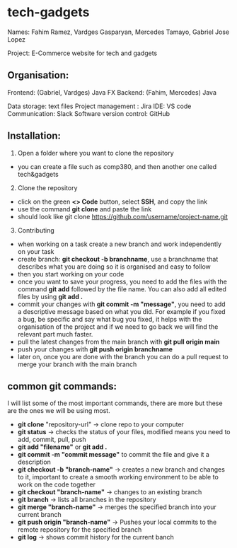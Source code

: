 # tech-gadgets

Names: Fahim Ramez, Vardges Gasparyan, Mercedes Tamayo, Gabriel Jose Lopez

Project: E-Commerce website for tech and gadgets

## Organisation:
Frontend: (Gabriel, Vardges) Java FX
Backend: (Fahim, Mercedes) Java

Data storage: text files
Project management : Jira
IDE: VS code
Communication: Slack
Software version control: GitHub


## Installation:
1. Open a folder where you want to clone the repository
- you can create a file such as comp380, and then another one called tech&gadgets

2. Clone the repository
- click on the green **<> Code** button, select **SSH**, and copy the link
- use the command **git clone** and paste the link
- should look like git clone https://github.com/username/project-name.git

3. Contributing
- when working on a task create a new branch and work independently on your task
- create branch: **git checkout -b branchname**, use a branchname that describes what you are doing so it is organised and easy to follow
- then you start working on your code
- once you want to save your progress, you need to add the files with the command **git add** followed by the file name. You can also add all edited files by using **git add .**
- commit your changes with **git commit -m "message"**, you need to add a descriptive message based on what you did. For example if you fixed a bug, be specific and say what bug you fixed, it helps with the organisation of the project and if we need to go back we will find the relevant part much faster.
- pull the latest changes from the main branch with **git pull origin main**
- push your changes with **git push origin branchname**
- later on, once you are done with the branch you can do a pull request to merge your branch with the main branch

## common git commands:
I will list some of the most important commands, there are more but these are the ones we will be using most.
- **git clone** "repository-url" -> clone repo to your computer
- **git status** -> checks the status of your files, modified means you need to add, commit, pull, push
- **git add "filename"** or **git add .**
- **git commit -m "commit message"** to commit the file and give it a description
- **git checkout -b "branch-name"** -> creates a new branch and changes to it, important to create a smooth working environment to be able to work on the code together
- **git checkout "branch-name"** -> changes to an existing branch
- **git branch** -> lists all branches in the repository
- **git merge "branch-name"** -> merges the specified branch into your current branch
- **git push origin "branch-name"** -> Pushes your local commits to the remote repository for the specified branch
- **git log** -> shows commit history for the current banch

